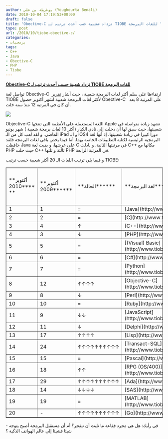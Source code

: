 ```yaml
---
author: يوغرطة بن علي (Youghourta Benali)
date: 2010-10-04 17:19:53+00:00
draft: false
title: 'Obective-C تزداد شعبية حسب أحدث ترتيب لـ TIOBE للغات البرمجة '
type: post
url: /2010/10/tiobe-obective-c/
categories:
- برمجيات
tags:
- C++
- Java
- Obective-C
- PHP
- Tiobe
---
```


**[Obective-C تزداد شعبية حسب أحدث ترتيب لـ TIOBE للغات البرمجة](http://www.it-scoop.com/2010/10/tiobe-obective-c/ )**




تواصل لغة Obective-C  ارتقاءها على سلم أكثر لغات البرمجة شعبية ، حيث أشار [تقرير](http://www.tiobe.com/index.php/content/paperinfo/tpci/index.html) TIOBE لأكثر لغات البرمجة شعبية لشهر أكتوبر حصول Obective-C   على المرتبة 8 بعد أن كان في المرتبة 12 منذ سنة خلت.




[![](http://www.tiobe.com/content/paperinfo/tpci/images/tpci_trends.png)
](http://www.it-scoop.com/2010/10/tiobe-obective-c/ )





Objective-C اللغة المستعملة على الأنظمة التي تنتجها Apple تشهد زيادة متواصلة في شعبيتها، حيث سبق لها أن دخلت إلى نادي الكبار (أكثر 10 لغات برمجة شعبية ) شهر يونيو الماضي. و لقد لعب كل من الـ iPad و الـ iOS4 دورا كبيرا في زيادة شعبيتها، إذ أنها لغة البرمجية الرئيسية لكتابة التطبيقات الخاصة بهما.
أما فيما يخص باقي لغات البرمجة فلقد حافظت Java على عرشها، و بقيت لغة C في مرتبتها الثانية، و بادلت C++ مكانها مع PHP حيث حلت C++ ثالثة و تلتها PHP في المرتبة الرابعة.

و فيما يلي ترتيب اللغات الـ 20 أكثر شعبية حسب ترتيب TIOBE:
<table cellpadding="0" border="1" >
<tbody >
<tr >

<td >**أكتوبر 2010**** **
</td>

<td >**أكتوبر 2009******
</td>

<td >**الحالة******
</td>

<td >**لغة البرمجة******
</td>

<td >**نسبة الاستعمال**

**أكتوبر 2010**
</td>

<td >**نسبة الاستعمال**

**أكتوبر 2009******
</td>
</tr>
<tr >

<td >1
</td>

<td >1
</td>

<td >=
</td>

<td >[Java](http://www.tiobe.com/content/paperinfo/tpci/Java.html)
</td>

<td >18.166%
</td>

<td >-0.48%
</td>
</tr>
<tr >

<td >2
</td>

<td >2
</td>

<td >=
</td>

<td >[C](http://www.tiobe.com/content/paperinfo/tpci/C.html)
</td>

<td >17.177%
</td>

<td >+0.33%
</td>
</tr>
<tr >

<td >3
</td>

<td >4
</td>

<td >↑
</td>

<td >[C++](http://www.tiobe.com/content/paperinfo/tpci/C__.html)
</td>

<td >9.802%
</td>

<td >-0.08%
</td>
</tr>
<tr >

<td >4
</td>

<td >3
</td>

<td >↓
</td>

<td >[PHP](http://www.tiobe.com/content/paperinfo/tpci/PHP.html)
</td>

<td >8.323%
</td>

<td >-2.03%
</td>
</tr>
<tr >

<td >5
</td>

<td >5
</td>

<td >=
</td>

<td >[(Visual) Basic](http://www.tiobe.com/content/paperinfo/tpci/(Visual)_Basic.html)
</td>

<td >5.650%
</td>

<td >-3.04%
</td>
</tr>
<tr >

<td >6
</td>

<td >6
</td>

<td >=
</td>

<td >[C#](http://www.tiobe.com/content/paperinfo/tpci/C_.html)
</td>

<td >4.963%
</td>

<td >+0.55%
</td>
</tr>
<tr >

<td >7
</td>

<td >7
</td>

<td >=
</td>

<td >[Python](http://www.tiobe.com/content/paperinfo/tpci/Python.html)
</td>

<td >4.860%
</td>

<td >+0.96%
</td>
</tr>
<tr >

<td >8
</td>

<td >12
</td>

<td >↑↑↑↑
</td>

<td >[Objective-C](http://www.tiobe.com/content/paperinfo/tpci/Objective-C.html)
</td>

<td >3.706%
</td>

<td >+2.54%
</td>
</tr>
<tr >

<td >9
</td>

<td >8
</td>

<td >↓
</td>

<td >[Perl](http://www.tiobe.com/content/paperinfo/tpci/Perl.html)
</td>

<td >2.310%
</td>

<td >-1.45%
</td>
</tr>
<tr >

<td >10
</td>

<td >10
</td>

<td >=
</td>

<td >[Ruby](http://www.tiobe.com/content/paperinfo/tpci/Ruby.html)
</td>

<td >1.941%
</td>

<td >-0.51%
</td>
</tr>
<tr >

<td >11
</td>

<td >9
</td>

<td >↓↓
</td>

<td >[JavaScript](http://www.tiobe.com/content/paperinfo/tpci/JavaScript.html)
</td>

<td >1.659%
</td>

<td >-1.37%
</td>
</tr>
<tr >

<td >12
</td>

<td >11
</td>

<td >↓
</td>

<td >[Delphi](http://www.tiobe.com/content/paperinfo/tpci/Delphi.html)
</td>

<td >1.558%
</td>

<td >-0.58%
</td>
</tr>
<tr >

<td >13
</td>

<td >17
</td>

<td >↑↑↑↑
</td>

<td >[Lisp](http://www.tiobe.com/content/paperinfo/tpci/Lisp.html)
</td>

<td >1.084%
</td>

<td >+0.48%
</td>
</tr>
<tr >

<td >14
</td>

<td >24
</td>

<td >↑↑↑↑↑↑↑↑↑↑
</td>

<td >[Transact-SQL](http://www.tiobe.com/content/paperinfo/tpci/Transact-SQL.html)
</td>

<td >0.820%
</td>

<td >+0.42%
</td>
</tr>
<tr >

<td >15
</td>

<td >15
</td>

<td >=
</td>

<td >[Pascal](http://www.tiobe.com/content/paperinfo/tpci/Pascal.html)
</td>

<td >0.771%
</td>

<td >+0.10%
</td>
</tr>
<tr >

<td >16
</td>

<td >18
</td>

<td >↑↑
</td>

<td >[RPG (OS/400)](http://www.tiobe.com/content/paperinfo/tpci/RPG_(OS_400).html)
</td>

<td >0.708%
</td>

<td >+0.12%
</td>
</tr>
<tr >

<td >17
</td>

<td >29
</td>

<td >↑↑↑↑↑↑↑↑↑↑
</td>

<td >[Ada](http://www.tiobe.com/content/paperinfo/tpci/Ada.html)
</td>

<td >0.704%
</td>

<td >+0.40%
</td>
</tr>
<tr >

<td >18
</td>

<td >14
</td>

<td >↓↓↓↓
</td>

<td >[SAS](http://www.tiobe.com/content/paperinfo/tpci/SAS.html)
</td>

<td >0.664%
</td>

<td >-0.14%
</td>
</tr>
<tr >

<td >19
</td>

<td >19
</td>

<td >=
</td>

<td >[MATLAB](http://www.tiobe.com/content/paperinfo/tpci/MATLAB.html)
</td>

<td >0.627%
</td>

<td >+0.05%
</td>
</tr>
<tr >

<td >20
</td>

<td >-
</td>

<td >↑↑↑↑↑↑↑↑↑↑
</td>

<td >[Go](http://www.tiobe.com/content/paperinfo/tpci/Go.html)
</td>

<td >0.626%
</td>

<td >+0.63%
</td>
</tr>
</tbody>
</table>
- في رأيك: هل هي مجرد فقاعة ما تلبث أن تنفجر؟ أم أن مستقبل البرمجة أصبح يتوجه شيئا فشيئا إلى عالم الهواتف الذكية ؟
